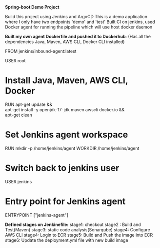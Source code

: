 **Spring-boot Demo Project**

Build this project using Jenkins and ArgoCD
This is a demo application where I only have two endpoints 'demo' and 'test'
Built CI on jenkins, used Docker agent for running the pipeline which will use host docker daemon

**Built my own agent Dockerfile and pushed it to Dockerhub**: (Has all the dependencies Java, Maven, AWS CLI, Docker CLI installed)

FROM jenkins/inbound-agent:latest

USER root

# Install Java, Maven, AWS CLI, Docker
RUN apt-get update && \
    apt-get install -y openjdk-17-jdk maven awscli docker.io && \
    apt-get clean

# Set Jenkins agent workspace
RUN mkdir -p /home/jenkins/agent
WORKDIR /home/jenkins/agent

# Switch back to jenkins user
USER jenkins

# Entry point for Jenkins agent
ENTRYPOINT ["jenkins-agent"]

**Defined stages on Jenkinefile:**
stage1: checkout
stage2 : Build and Test(Maven)
stage3: static code analysis(Sonarqube)
stage4: Configure AWS CLI
stage4: Login to ECR
stage5: Build and Push the image into ECR
stage6: Update the deployment.yml file with new build image




